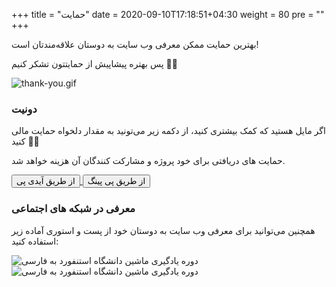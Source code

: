 +++
title = "حمایت"
date = 2020-09-10T17:18:51+04:30
weight = 80
pre = "<i class='fa fa-heart heart' ></i>"
+++

بهترین حمایت ممکن معرفی وب سایت به دوستان علاقه‌مند‌تان است!

پس بهتره پیشاپیش از حمایتتون تشکر کنیم 🥰✨

![thank-you.gif](../gifs/thank-you.gif)

### دونیت
اگر مایل هستید که کمک بیشتری کنید، از دکمه زیر می‌تونید به مقدار دلخواه حمایت مالی کنید 🙂💸

حمایت های دریافتی برای خود پروژه و مشارکت کنندگان آن هزینه خواهد شد.

<a href="https://idpay.ir/ml-andrew-ng">
<button class="button" >  از طریق آیدی پی  </button>
</a>

<a href="https://ppng.ir/mlcourse">
<button class="button" >  از طریق پی پینگ  </button>
</a>

<!-- **Bitcoin:** 1NBXBy6xcbmQMJMt5dcwY7khf7zR8uvJt7

**Ether:** 0x645224bDd3044a54C3A80fD201F9eE3294bbD888 -->



### معرفی در شبکه های اجتماعی

همچنین می‌توانید برای معرفی وب سایت به دوستان خود از پست و استوری آماده زیر استفاده کنید:

![دوره یادگیری ماشین دانشگاه استنفورد به فارسی](../images/Instagram-Post.jpg?width=40pc)
![دوره یادگیری ماشین دانشگاه استنفورد به فارسی](../images/Instagram-Story.jpg?width=40pc)
